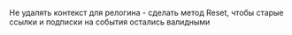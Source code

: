 Не удалять контекст для релогина - сделать метод Reset, чтобы старые ссылки и подписки на события остались валидными